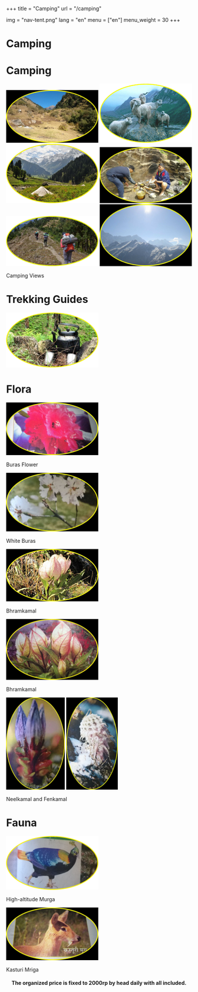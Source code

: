 +++
title = "Camping"
url = "/camping"

img = "nav-tent.png"
lang = "en"
menu = ["en"]
menu_weight = 30
+++
<h1>Camping</h1>

<div data-role="collapsibleset" data-inset="false">
<div data-role="collapsible">
<h1>Camping</h1>
<img src="/img/camping1.png" style="width:250px;">
<img src="/img/camping2.png" style="width:250px;">
<img src="/img/camping3.png" style="width:250px;">
<img src="/img/camping4.png" style="width:250px;">
<img src="/img/camping5.png" style="width:250px;">
<img src="/img/rekaview.png" style="width:250px;">
<p>Camping Views</p>
</div>

<div data-role="collapsible">
<h1>Trekking Guides</h1>
<a href="/guides" target="_self"><img src="/img/chai.png" style="width:250px;"></a>
</div>

<div data-role="collapsible">
<h1>Flora</h1>
<img src="/img/buras.png" style="width:250px;">
<p>Buras Flower</p>
<img src="/img/sapeitburas.png" style="width:250px;">
<p>White Buras</p>
<img src="/img/bhramkamal1.png" style="width:250px;">
<p>Bhramkamal</p>
<img src="/img/bhramkamal2.png" style="width:250px;">
<p>Bhramkamal</p>
<img src="/img/nilkamal.png" style="height:250px;">
<img src="/img/fenkamal.png" style="height:250px;">
<p>Neelkamal and Fenkamal</p>
</div>
<div data-role="collapsible">
<h1>Fauna</h1>
<img src="/img/murga.png" style="width:250px;">
<p>High-altitude Murga</p>
<img src="/img/kasmrga.png" style="width:250px;">
<p>Kasturi Mriga</p>
</div>
</div>
</div>
<div role="main" class="ui-content" style="text-align:center;">
<h4> The organized price is fixed to 2000rp by head daily with all included.</h4>
